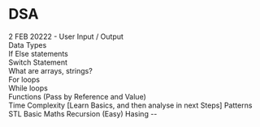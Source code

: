 # DSA
2 FEB 20222 - User Input / Output			
	            Data Types			
	            If Else statements			
	            Switch Statement			
	            What are arrays, strings?			
	            For loops			
	            While loops			
	            Functions (Pass by Reference and Value)			
	            Time Complexity [Learn Basics, and then analyse in next Steps]
Patterns
STL
Basic Maths
Recursion (Easy)
Hasing --
